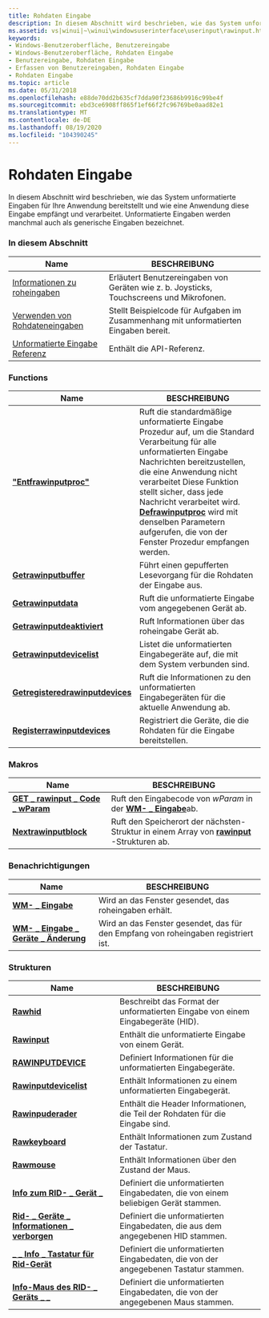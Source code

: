 ```yaml
---
title: Rohdaten Eingabe
description: In diesem Abschnitt wird beschrieben, wie das System unformatierte Eingaben für Ihre Anwendung bereitstellt und wie eine Anwendung diese Eingabe empfängt und verarbeitet.
ms.assetid: vs|winui|~\winui\windowsuserinterface\userinput\rawinput.htm
keywords:
- Windows-Benutzeroberfläche, Benutzereingabe
- Windows-Benutzeroberfläche, Rohdaten Eingabe
- Benutzereingabe, Rohdaten Eingabe
- Erfassen von Benutzereingaben, Rohdaten Eingabe
- Rohdaten Eingabe
ms.topic: article
ms.date: 05/31/2018
ms.openlocfilehash: e88de70dd2b635cf7dda90f23686b9916c99be4f
ms.sourcegitcommit: ebd3ce6908ff865f1ef66f2fc96769be0aad82e1
ms.translationtype: MT
ms.contentlocale: de-DE
ms.lasthandoff: 08/19/2020
ms.locfileid: "104390245"
---
```

# <a name="raw-input"></a>Rohdaten Eingabe

In diesem Abschnitt wird beschrieben, wie das System unformatierte Eingaben für Ihre Anwendung bereitstellt und wie eine Anwendung diese Eingabe empfängt und verarbeitet. Unformatierte Eingaben werden manchmal auch als generische Eingaben bezeichnet.

### <a name="in-this-section"></a>In diesem Abschnitt



| Name                                           | BESCHREIBUNG                                                                                     |
|------------------------------------------------|-------------------------------------------------------------------------------------------------|
| [Informationen zu roheingaben](about-raw-input.md)         | Erläutert Benutzereingaben von Geräten wie z. b. Joysticks, Touchscreens und Mikrofonen.<br/> |
| [Verwenden von Rohdateneingaben](using-raw-input.md)         | Stellt Beispielcode für Aufgaben im Zusammenhang mit unformatierten Eingaben bereit.<br/>                                |
| [Unformatierte Eingabe Referenz](raw-input-reference.md) | Enthält die API-Referenz.<br/>                                                          |



 

### <a name="functions"></a>Functions



| Name                                                                 | BESCHREIBUNG                                                                                                                                                                                                                                                                                                             |
|----------------------------------------------------------------------|-------------------------------------------------------------------------------------------------------------------------------------------------------------------------------------------------------------------------------------------------------------------------------------------------------------------------|
| [**"Entfrawinputproc"**](/windows/win32/api/winuser/nf-winuser-defrawinputproc)                           | Ruft die standardmäßige unformatierte Eingabe Prozedur auf, um die Standard Verarbeitung für alle unformatierten Eingabe Nachrichten bereitzustellen, die eine Anwendung nicht verarbeitet Diese Funktion stellt sicher, dass jede Nachricht verarbeitet wird. [**Defrawinputproc**](/windows/win32/api/winuser/nf-winuser-defrawinputproc) wird mit denselben Parametern aufgerufen, die von der Fenster Prozedur empfangen werden. <br/> |
| [**Getrawinputbuffer**](/windows/win32/api/winuser/nf-winuser-getrawinputbuffer)                       | Führt einen gepufferten Lesevorgang für die Rohdaten der Eingabe aus.<br/>                                                                                                                                                                                                                                                              |
| [**Getrawinputdata**](/windows/win32/api/winuser/nf-winuser-getrawinputdata)                           | Ruft die unformatierte Eingabe vom angegebenen Gerät ab.<br/>                                                                                                                                                                                                                                                                |
| [**Getrawinputdeaktiviert**](/windows/win32/api/winuser/nf-winuser-getrawinputdeviceinfoa)               | Ruft Informationen über das roheingabe Gerät ab.<br/>                                                                                                                                                                                                                                                                 |
| [**Getrawinputdevicelist**](/windows/win32/api/winuser/nf-winuser-getrawinputdevicelist)               | Listet die unformatierten Eingabegeräte auf, die mit dem System verbunden sind. <br/>                                                                                                                                                                                                                                                    |
| [**Getregisteredrawinputdevices**](/windows/win32/api/winuser/nf-winuser-getregisteredrawinputdevices) | Ruft die Informationen zu den unformatierten Eingabegeräten für die aktuelle Anwendung ab.<br/>                                                                                                                                                                                                                                |
| [**Registerrawinputdevices**](/windows/win32/api/winuser/nf-winuser-registerrawinputdevices)           | Registriert die Geräte, die die Rohdaten für die Eingabe bereitstellen.<br/>                                                                                                                                                                                                                                                        |



 

### <a name="macros"></a>Makros



| Name                                                            | BESCHREIBUNG                                                                                                 |
|-----------------------------------------------------------------|-------------------------------------------------------------------------------------------------------------|
| [**GET \_ rawinput \_ Code \_ wParam**](/windows/win32/api/winuser/nf-winuser-get_rawinput_code_wparam) | Ruft den Eingabecode von *wParam* in der [**WM- \_ Eingabe**](wm-input.md)ab.<br/>                              |
| [**Nextrawinputblock**](/windows/win32/api/winuser/nf-winuser-nextrawinputblock)                  | Ruft den Speicherort der nächsten-Struktur in einem Array von [**rawinput**](/windows/win32/api/winuser/ns-winuser-rawinput) -Strukturen ab. <br/> |



 

### <a name="notifications"></a>Benachrichtigungen



| Name                                                        | BESCHREIBUNG                                                          |
|-------------------------------------------------------------|----------------------------------------------------------------------|
| [**WM- \_ Eingabe**](wm-input.md)                               | Wird an das Fenster gesendet, das roheingaben erhält. <br/>            |
| [**WM- \_ Eingabe \_ Geräte \_ Änderung**](wm-input-device-change.md) | Wird an das Fenster gesendet, das für den Empfang von roheingaben registriert ist. <br/> |



 

### <a name="structures"></a>Strukturen



| Name                                                            | BESCHREIBUNG                                                                            |
|-----------------------------------------------------------------|----------------------------------------------------------------------------------------|
| [**Rawhid**](/windows/win32/api/winuser/ns-winuser-rawhid)                                        | Beschreibt das Format der unformatierten Eingabe von einem Eingabegeräte (HID). <br/> |
| [**Rawinput**](/windows/win32/api/winuser/ns-winuser-rawinput)                                    | Enthält die unformatierte Eingabe von einem Gerät. <br/>                                      |
| [**RAWINPUTDEVICE**](/windows/win32/api/winuser/ns-winuser-rawinputdevice)                        | Definiert Informationen für die unformatierten Eingabegeräte. <br/>                             |
| [**Rawinputdevicelist**](/windows/win32/api/winuser/ns-winuser-rawinputdevicelist)                | Enthält Informationen zu einem unformatierten Eingabegerät.<br/>                              |
| [**Rawinpuderader**](/windows/win32/api/winuser/ns-winuser-rawinputheader)                        | Enthält die Header Informationen, die Teil der Rohdaten für die Eingabe sind. <br/>        |
| [**Rawkeyboard**](/windows/win32/api/winuser/ns-winuser-rawkeyboard)                              | Enthält Informationen zum Zustand der Tastatur. <br/>                      |
| [**Rawmouse**](/windows/win32/api/winuser/ns-winuser-rawmouse)                                    | Enthält Informationen über den Zustand der Maus. <br/>                         |
| [**Info zum RID- \_ Gerät \_**](/windows/win32/api/winuser/ns-winuser-rid_device_info)                    | Definiert die unformatierten Eingabedaten, die von einem beliebigen Gerät stammen. <br/>                         |
| [**Rid- \_ Geräte \_ Informationen \_ verborgen**](/windows/win32/api/winuser/ns-winuser-rid_device_info_hid)           | Definiert die unformatierten Eingabedaten, die aus dem angegebenen HID stammen. <br/>                  |
| [**\_ \_ Info \_ Tastatur für Rid-Gerät**](/windows/win32/api/winuser/ns-winuser-rid_device_info_keyboard) | Definiert die unformatierten Eingabedaten, die von der angegebenen Tastatur stammen. <br/>             |
| [**Info-Maus des RID- \_ Geräts \_ \_**](/windows/win32/api/winuser/ns-winuser-rid_device_info_mouse)       | Definiert die unformatierten Eingabedaten, die von der angegebenen Maus stammen.<br/>                 |



 

 


